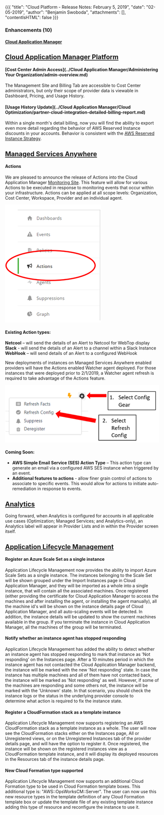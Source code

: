 {{{
"title": "Cloud Platform - Release Notes: February 5, 2019",
"date": "02-05-2019",
"author": "Benjamin Swoboda",
"attachments": [],
"contentIsHTML": false
}}}

### Enhancements (10)

#### [Cloud Application Manager](https://www.ctl.io/cloud-application-manager/)

## [Cloud Application Manager Platform](https://www.ctl.io/cloud-application-manager/)

#### [Cost Center Admin Access](../Cloud Application Manager/Administering Your Organization/admin-overview.md)
The Management Site and Billing Tab are accessible to Cost Center administrators, but only their scope of provider data is viewable in Dashboard, Pricing, and Usage History.

#### [Usage History Update](../Cloud Application Manager/Cloud Optimization/partner-cloud-integration-detailed-billing-report.md)
Within a single month's detail billing, now you will find the ability to export even more detail regarding the behavior of AWS Reserved Instance discounts in your accounts. Behavior is consistent with the [AWS Reserved Instance Strategy](../cloud-application-manager/cloud-optimization/partner-cloud-integration-aws-ri.md).



## [Managed Services Anywhere](https://www.ctl.io/cloud-application-manager/managed-services-anywhere/)

#### Actions
We are pleased to announce the release of Actions into the Cloud Application Manager [Monitoring Site](https://www.ctl.io/knowledge-base/cloud-application-manager/monitoring/#1). This feature will allow for various Actions to be executed in response to monitoring events that occur within your infrastructure.  Actions can be applied at all scope levels: Organization, Cost Center, Workspace, Provider and an individual agent.  

![Monitoring Actions](../../images/cloud-application-manager/Actions.png)

#### Existing Action types:
**Netcool** – will send the details of an Alert to Netcool for WebTop display
**Slack** - will send the details of an Alert to a channel within a Slack Instance
**WebHook** – will send details of an Alert to a configured WebHook

New deployments of instances on Managed Services Anywhere enabled providers will have the Actions enabled Watcher agent deployed.  For those instances that were deployed prior to 2/1/2019, a Watcher agent refresh is required to take advantage of the Actions feature.

![Update Config](../../images/cloud-application-manager/Update_Config.png)

#### Coming Soon:
- **AWS Simple Email Service (SES) Action Type** – This action type can generate an email via a configured AWS SES instance when triggered by an event.  
- **Additional features to actions** - allow finer grain control of actions to associate to specific events.  This would allow for actions to initiate auto-remediation in response to events.

## [Analytics](https://www.ctl.io/knowledge-base/cloud-application-manager/analytics/#1)

Going forward, when Analytics is configured for accounts in all applicable use cases (Optimization; Managed Services; and Analytics-only), an Analytics label will appear in Provider Lists and in within the Provider screen itself. 

## [Application Lifecycle Management](https://www.ctl.io/cloud-application-manager/application-lifecycle-management/)

#### Register an Azure Scale Set as a single instance

Application Lifecycle Management now provides the ability to import Azure Scale Sets as a single instance. The instances belonging to the Scale Set will be shown grouped under the Import Instances page in Cloud Application Manager, and they will be imported as a whole into a single instance, that will contain all the associated machines. Once registered (either providing the certificate for Cloud Application Manager to access the machines and after installing the agent, or installing the agent manually), all the machine id's will be shown on the instance details page of Cloud Application Manager, and all auto-scaling events will be detected. In addition, the instance details will be updated to show the current machines available in the group. If you terminate the instance in Cloud Application Manager, all the machines of the group will be terminated.

#### Notify whether an instance agent has stopped responding

Application Lifecycle Management has added the ability to detect whether an instance agent has stopped responding to mark that instance as 'Not responding' on the Instances page. After a 10 minutes period in which the instance agent has not contacted the Cloud Application Manager backend, the instance will be marked with the new 'Not responding' state. In case the instance has multiple machines and all of them have not contacted back, the instance will be marked as 'Not responding' as well. However, if some of the machines are responding and some others not, the instance will be marked with the 'Unknown' state. In that scenario, you should check the instance logs or the status in the underlying provider console to determine what action is required to fix the instance state.

#### Register a CloudFormation stack as a template instance

Application Lifecycle Management now supports registering an AWS CloudFormation stack as a template instance as a whole. The user will now see the CloudFormation stacks either on the Instances page, All or Unregistered views, or on the Unregistered Instances tab of the provider details page, and will have the option to register it. Once registered, the instance will be shown on the registered instances view as a CloudFormation template instance, and it will display its deployed resources in the Resources tab of the instance details page.

#### New Cloud Formation type supported

Application Lifecycle Management now supports an additional Cloud Formation type to be used in Cloud Formation template boxes. This additional type is: 
"AWS::OpsWorksCM::Server". The user can now use this new resource types in the template definition of any Cloud Formation template box or update the template file of any existing template instance adding this type of resource and reconfigure the instance to use it.

